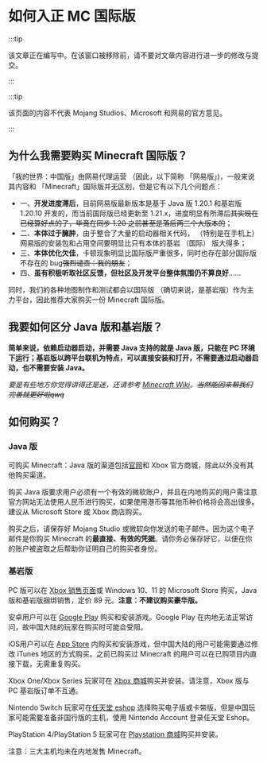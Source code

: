 # 如何入正 MC 国际版

:::tip

该文章正在编写中。在该窗口被移除前，请不要对文章内容进行进一步的修改与提交。

:::

:::tip

该页面的内容不代表 Mojang Studios、Microsoft 和网易的官方意见。

:::

## 为什么我需要购买 Minecraft 国际版？

「我的世界：中国版」由网易代理运营 （因此，以下简称 「网易版」)，一般来说其内容和 「Minecraft」国际版并无区别，但是它有以下几个问题点：

- 一、**开发进度滞后**，目前网易版最新版本是基于 Java 版 1.20.1 和基岩版 1.20.10 开发的，而当前国际版已经更新至 1.21.x，进度明显有所滞后~~其实现在已经算好点的了，毕竟在同步 1.20 之前甚至是落后两三个大版本的~~；
- 二、**本体过于臃肿**，由于整合了大量的启动器相关代码， （特别是在手机上）网易版的安装包和占用空间要明显比只有本体的基岩 （国际） 版大得多；
- 三、**本体优化欠佳**，卡顿现象明显比国际版严重很多，同时也存在部分国际版不存在的 bug~~强烈谴责：我的朋友~~；
- 四、**虽有积极听取社区反馈，但社区及开发平台整体氛围仍不算良好**……

同时，我们的各种地图制作和测试都会以国际版 （确切来说，是基岩版）作为主力平台，因此推荐大家购买一份 Minecraft 国际版。

## 我要如何区分 Java 版和基岩版？

**简单来说，依赖启动器启动，并需要 Java 支持的就是 Java 版，只能在 PC 环境下运行；基岩版以跨平台联机为特点，可以直接安装和打开，不需要通过启动器启动，也不需要安装 Java。**

*要是有些地方你觉得讲得还是迷，还请参考 [Minecraft Wiki](https://zh.minecraft.wiki/)。~~当然能回来帮我们完善就更好啦qwq~~* <!-- markdownlint-disable-line MD036 -->

## 如何购买？

### Java 版

可购买 Minecraft：Java 版的渠道包括[官网](Https://www.minecraft.net)和 Xbox 官方商城，除此以外没有其他购买渠道。

购买 Java 版要求用户必须有一个有效的微软账户，并且在内地购买的用户需注意官方网站无法使用人民币进行购买，如果使用港币等其他币种价格将会高出很多。建议从 Microsoft Store 或 Xbox 商店购买。

购买之后，请保存好 Mojang Studio 或微软向你发送的电子邮件。因为这个电子邮件是你购买 Minecraft 的**最直接、有效的凭据**。请你务必保存好它，以便在你的账户被盗取之后帮助你证明自己的购买者身份。

### 基岩版

PC 版可以在 [Xbox 销售页面](https://www.xbox.com/zh-CN/games/store/minecraft-java-bedrock-edition-for-pc/9NXP44L49SHJ/0010)或 Windows 10、11 的 Microsoft Store 购买，Java 版和基岩版捆绑销售，定价 89 元。**注意：不建议购买豪华版。**

安卓用户可以在 [Google Play](https://play.google.com/store/apps/details?id=com.mojang.minecraftpe&hl) 购买和安装游戏。Google Play 在内地无法正常访问，故中国大陆的玩家在购买时可能会受阻。

iOS用户可以在 [App Store](https://apps.apple.com/app/minecraft/id479516143) 内购买和安装游戏，但中国大陆的用户可能需要通过修改 iTunes 地区的方式购买。之前已购买过 Minecraft 的用户可以在已购项目内直接下载，无需重复购买。

Xbox One/Xbox Series 玩家可在 [Xbox 商城](https://www.xbox.com/games/store/minecraft/9nblggh537bl?rtc=1)购买并安装。请注意，Xbox 版与 PC 基岩版订单不互通。

Nintendo Switch 玩家可在[任天堂 eshop](https://www.nintendo.com/store/products/minecraft-switch/) 选择购买电子版或卡带版，但是中国玩家可能需要准备非国行版的主机，使用 Nintendo Account 登录任天堂 Eshop。

PlayStation 4/PlayStation 5 玩家可在 [Playstation 商城](https://playstation.com/games/minecraft)购买并安装。

注意：三大主机均未在内地发售 Minecraft。
